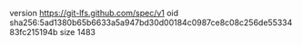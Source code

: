 version https://git-lfs.github.com/spec/v1
oid sha256:5ad1380b65b6633a5a947bd30d00184c0987ce8c08c256de5533483fc215194b
size 1483

